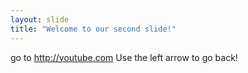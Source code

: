 ```yaml
---
layout: slide
title: "Welcome to our second slide!"
---
```

go to http://youtube.com
Use the left arrow to go back!
